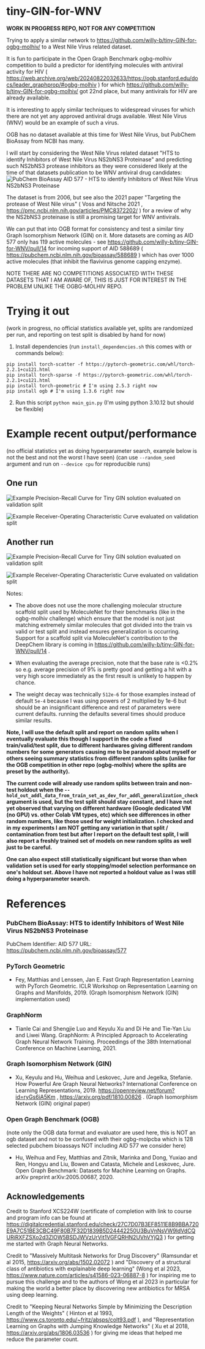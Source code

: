 # tiny-GIN-for-WNV

**WORK IN PROGRESS REPO, NOT FOR ANY COMPETITION**

Trying to apply a similar network to https://github.com/willy-b/tiny-GIN-for-ogbg-molhiv/ to a West Nile Virus related dataset.

It is fun to participate in the Open Graph Benchmark ogbg-molhiv competition to build a predictor for identifying molecules with antiviral activity for HIV ( https://web.archive.org/web/20240822032633/https://ogb.stanford.edu/docs/leader_graphprop/#ogbg-molhiv ) for which https://github.com/willy-b/tiny-GIN-for-ogbg-molhiv/ got 22nd place, but many antivirals for HIV are already available.

It is interesting to apply similar techniques to widespread viruses for which there are not yet any approved antiviral drugs available.
West Nile Virus (WNV) would be an example of such a virus.

OGB has no dataset available at this time for West Nile Virus, but PubChem BioAssay from NCBI has many.

I will start by considering the West Nile Virus related dataset "HTS to identify Inhibitors of West Nile Virus NS2bNS3 Proteinase" and predicting such NS2bNS3 protease inhibitors as they were considered likely at the time of that datasets publication to be WNV antiviral drug candidates:
![PubChem BioAssay AID 577 - HTS to identify Inhibitors of West Nile Virus NS2bNS3 Proteinase](pcba_aid_577_description_snippet.png)

The dataset is from 2006, but see also the 2021 paper "Targeting the protease of West Nile virus" ( Voss and Nitsche 2021 , https://pmc.ncbi.nlm.nih.gov/articles/PMC8372202/ ) 
for a review of why the NS2bNS3 proteinase is still a promising target for WNV antivirals.

We can put that into OGB format for consistency and test a similar tiny Graph Isomorphism Network (GIN) on it. More datasets are coming as AID 577 only has 119 active molecules - see https://github.com/willy-b/tiny-GIN-for-WNV/pull/14 for incoming support of AID 588689 ( https://pubchem.ncbi.nlm.nih.gov/bioassay/588689 ) which has over 1000 active molecules (that inhibit the flavivirus genome capping enzyme).

NOTE THERE ARE NO COMPETITIONS ASSOCIATED WITH THESE DATASETS THAT I AM AWARE OF, THIS IS JUST FOR INTEREST IN THE PROBLEM UNLIKE THE OGBG-MOLHIV REPO.

# Trying it out

(work in progress, no official statistics available yet, splits are randomized per run, and reporting on test split is disabled by hand for now)

1. Install dependencies (run `install_dependencies.sh` this comes with or commands below):

```
pip install torch-scatter -f https://pytorch-geometric.com/whl/torch-2.2.1+cu121.html
pip install torch-sparse -f https://pytorch-geometric.com/whl/torch-2.2.1+cu121.html
pip install torch-geometric # I'm using 2.5.3 right now
pip install ogb # I'm using 1.3.6 right now
```

2. Run this script `python main_gin.py` (I'm using python 3.10.12 but should be flexible)

# Example recent output/performance

(no official statistics yet as doing hyperparameter search, example below is not the best and not the worst I have seen)
(can use `--random_seed` argument and run on `--device cpu` for reproducible runs)

## One run

![Example Precision-Recall Curve for Tiny GIN solution evaluated on validation split](example_WNV_NS2bNS3_Proteinase_Inhibition_Prediction_using_2-hop_GIN_hidden_dim_56_and_GraphNorm_PRC_CURVE.png)

![Example Receiver-Operating Characteristic Curve evaluated on validation split](example_WNV_NS2bNS3_Proteinase_Inhibition_Prediction_using_2-hop_GIN_hidden_dim_56_and_GraphNorm_ROC_CURVE.png)

## Another run

![Example Precision-Recall Curve for Tiny GIN solution evaluated on validation split](example_WNV_NS2bNS3_Proteinase_Inhibition_Prediction_using_2-hop_GIN_hidden_dim_56_and_GraphNorm_PRC_CURVE2.png)

![Example Receiver-Operating Characteristic Curve evaluated on validation split](example_WNV_NS2bNS3_Proteinase_Inhibition_Prediction_using_2-hop_GIN_hidden_dim_56_and_GraphNorm_ROC_CURVE2.png)

Notes:

- The above does not use the more challenging molecular structure scaffold split used by MoleculeNet for their benchmarks (like in the ogbg-molhiv challenge) which ensure that the model is not just matching extremely similar molecules that got divided into the train vs valid or test split and instead ensures generalization is occurring. Support for a scaffold split via MoleculeNet's contribution to the DeepChem library is coming in https://github.com/willy-b/tiny-GIN-for-WNV/pull/14 .

- When evaluating the average precision, note that the base rate is <0.2% so e.g. average precision of 9% is pretty good and getting a hit with a very high score immediately as the first result is unlikely to happen by chance.

- The weight decay was technically `512e-6` for those examples instead of default `5e-4` because I was using powers of 2 multiplied by 1e-6 but should be an insignificant difference and rest of parameters were current defaults. running the defaults several times should produce similar results.

**Note, I will use the default split and report on random splits when I eventually evaluate this though I support in the code a fixed train/valid/test split, due to different hardwares giving different random numbers for some generators causing me to be paranoid about myself or others seeing summary statistics from different random splits (unlike for the OGB competition in other repo (ogbg-molhiv) where the splits are preset by the authority).**

**The current code will already use random splits between train and non-test holdout when the `--hold_out_addl_data_from_train_set_as_dev_for_addl_generalization_check` argument is used, but the test split should stay constant, and I have not yet observed that varying on different hardware (Google dedicated VM (no GPU) vs. other Colab VM types, etc) which see differences in other random numbers, like those used for weight initialization. I checked and in my experiments I am NOT getting any variation in that split / contamination from test but after I report on the default test split, I will also report a freshly trained set of models on new random splits as well just to be careful.**

**One can also expect still statistically significant but worse than when validation set is used for early stopping/model selection performance on one's holdout set. Above I have not reported a holdout value as I was still doing a hyperparameter search.**

# References

### PubChem BioAssay: HTS to identify Inhibitors of West Nile Virus NS2bNS3 Proteinase

PubChem Identifier: AID 577
URL: https://pubchem.ncbi.nlm.nih.gov/bioassay/577

### PyTorch Geometric

- Fey, Matthias and Lenssen, Jan E. Fast Graph Representation Learning with PyTorch Geometric. ICLR Workshop on Representation Learning on Graphs and Manifolds, 2019. (Graph Isomorphism Network (GIN) implementation used)

### GraphNorm

- Tianle Cai and Shengjie Luo and Keyulu Xu and Di He and Tie-Yan Liu and Liwei Wang. GraphNorm: A Principled Approach to Accelerating Graph Neural Network Training. Proceedings of the 38th International Conference on Machine Learning, 2021.

### Graph Isomorphism Network (GIN)

- Xu, Keyulu and Hu, Weihua and Leskovec, Jure and Jegelka, Stefanie. How Powerful Are Graph Neural Networks? International Conference on Learning Representations, 2019. https://openreview.net/forum?id=ryGs6iA5Km , https://arxiv.org/pdf/1810.00826 . (Graph Isomorphism Network (GIN) original paper)

### Open Graph Benchmark (OGB)

(note only the OGB data format and evaluator are used here, this is NOT an ogb dataset and not to be confused with their ogbg-molpcba which is 128 selected pubchem bioassays NOT including AID 577 we consider here)

- Hu, Weihua and Fey, Matthias and Zitnik, Marinka and Dong, Yuxiao and Ren, Hongyu and Liu, Bowen and Catasta, Michele and Leskovec, Jure. Open Graph Benchmark: Datasets for Machine Learning on Graphs. arXiv preprint arXiv:2005.00687, 2020.

## Acknowledgements

Credit to Stanford XCS224W (certificate of completion with link to course and program info can be found at https://digitalcredential.stanford.edu/check/27C7D07B3EF8511E8B9BBA720E9A7C51BE3CBC49F80B7F32D1839B5D24442250U3BuVnNsVW9ldVdCQURiRXFZSXo2d3ZlOW5BSDJWVzUrVit1VGFQRHN2UVhVYjQ3 ) for getting me started with Graph Neural Networks.

Credit to "Massively Multitask Networks for Drug Discovery" (Ramsundar et al 2015, https://arxiv.org/abs/1502.02072 ) and "Discovery of a structural class of antibiotics with explainable deep learning" (Wong et al 2023, https://www.nature.com/articles/s41586-023-06887-8 ) for inspiring me to pursue this challenge and to the authors of Wong et al 2023 in particular for making the world a better place by discovering new antibiotics for MRSA using deep learning.

Credit to "Keeping Neural Networks Simple by Minimizing the Description Length of the Weights" ( Hinton et al 1993, https://www.cs.toronto.edu/~fritz/absps/colt93.pdf ), and "Representation Learning on Graphs with Jumping Knowledge Networks" ( Xu et al 2018, https://arxiv.org/abs/1806.03536 ) for giving me ideas that helped me reduce the parameter count.

